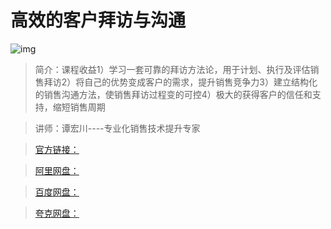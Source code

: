 # 高效的客户拜访与沟通

![img]()

> 简介：课程收益1）学习一套可靠的拜访方法论，用于计划、执行及评估销售拜访2）将自己的优势变成客户的需求，提升销售竞争力3）建立结构化的销售沟通方法，使销售拜访过程变的可控4）极大的获得客户的信任和支持，缩短销售周期

> 讲师：谭宏川----专业化销售技术提升专家

> [官方链接：]()

> [阿里网盘：]()

> [百度网盘：]()

> [夸克网盘：]()
